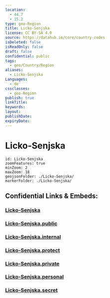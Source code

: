 ```yaml
---
location:
  - 44.7
  - 15.2
type: geo-Region
title: Licko-Senjska
license: CC BY-SA 4.0
source: https://datahub.io/core/country-codes
isDeleted: false
isReadOnly: false
draft: false
confidential: public
tags:
  - geo/Country/Region
aliases:
  - Licko-Senjska
Languages:
  - de
cssclasses:
  - geo-Region
publish: true
linkTitle:
keywords:
layout:
publishDate:
expiryDate:
---
```


# Licko-Senjska

```leaflet
id: Licko-Senjska
zoomFeatures: true 
minZoom: 2 
maxZoom: 18
geojsonFolder: ./Licko-Senjska/
markerFolder: ./Licko-Senjska/
```


## Confidential Links & Embeds: 

### [Licko-Senjska](/_Standards/Earth/Continent/Europe/Europe~Central/Croatia/Counties/Licko-Senjska.md) 

### [Licko-Senjska.public](/_public/Earth/Continent/Europe/Europe~Central/Croatia/Counties/Licko-Senjska.public.md) 

### [Licko-Senjska.internal](/_internal/Earth/Continent/Europe/Europe~Central/Croatia/Counties/Licko-Senjska.internal.md) 

### [Licko-Senjska.protect](/_protect/Earth/Continent/Europe/Europe~Central/Croatia/Counties/Licko-Senjska.protect.md) 

### [Licko-Senjska.private](/_private/Earth/Continent/Europe/Europe~Central/Croatia/Counties/Licko-Senjska.private.md) 

### [Licko-Senjska.personal](/_personal/Earth/Continent/Europe/Europe~Central/Croatia/Counties/Licko-Senjska.personal.md) 

### [Licko-Senjska.secret](/_secret/Earth/Continent/Europe/Europe~Central/Croatia/Counties/Licko-Senjska.secret.md)

